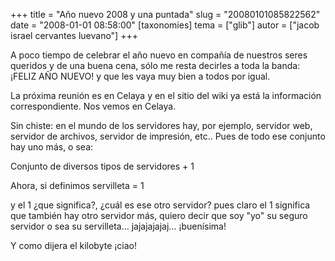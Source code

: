 +++
title = "Año nuevo 2008 y una puntada"
slug = "20080101085822562"
date = "2008-01-01 08:58:00"
[taxonomies]
tema = ["glib"]
autor = ["jacob israel cervantes luevano"]
+++

A poco tiempo de celebrar el año nuevo en compañía de nuestros seres
queridos y de una buena cena, sólo me resta decirles a toda la banda:
¡FELIZ AÑO NUEVO! y que les vaya muy bien a todos por igual.

La próxima reunión es en Celaya y en el sitio del wiki ya está la
información correspondiente. Nos vemos en Celaya.

Sin chiste: en el mundo de los servidores hay, por ejemplo, servidor
web, servidor de archivos, servidor de impresión, etc.. Pues de todo ese
conjunto hay uno más, o sea:

Conjunto de diversos tipos de servidores + 1

Ahora, si definimos servilleta = 1

y el 1 ¿que significa?, ¿cuál es ese otro servidor? pues claro el 1
significa que también hay otro servidor más, quiero decir que soy "yo"
su seguro servidor o sea su servilleta… jajajajajaj… ¡buenísima!

Y como dijera el kilobyte ¡ciao!

